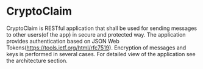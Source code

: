 # CryptoClaim

CryptoClaim is RESTful application that shall be used for sending messages to other users(of the app) in secure and protected way. The application provides authentication based on JSON Web Tokens(https://tools.ietf.org/html/rfc7519). Encryption of messages and keys is performed in several cases. For detailed view of the application see the architecture section. 